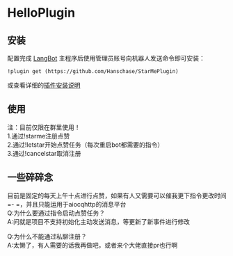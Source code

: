 # HelloPlugin

<!--
## 插件开发者详阅

### 开始

此仓库是 LangBot 插件模板，您可以直接在 GitHub 仓库中点击右上角的 "Use this template" 以创建你的插件。  
接下来按照以下步骤修改模板代码：

#### 修改模板代码

- 修改此文档顶部插件名称信息
- 将此文档下方的`<插件发布仓库地址>`改为你的插件在 GitHub· 上的地址
- 补充下方的`使用`章节内容
- 修改`main.py`中的`@register`中的插件 名称、描述、版本、作者 等信息
- 修改`main.py`中的`MyPlugin`类名为你的插件类名
- 将插件所需依赖库写到`requirements.txt`中
- 根据[插件开发教程](https://docs.langbot.app/plugin/dev/tutor.html)编写插件代码
- 删除 README.md 中的注释内容


#### 发布插件

推荐将插件上传到 GitHub 代码仓库，以便用户通过下方方式安装。   
欢迎[提issue](https://github.com/RockChinQ/LangBot/issues/new?assignees=&labels=%E7%8B%AC%E7%AB%8B%E6%8F%92%E4%BB%B6&projects=&template=submit-plugin.yml&title=%5BPlugin%5D%3A+%E8%AF%B7%E6%B1%82%E7%99%BB%E8%AE%B0%E6%96%B0%E6%8F%92%E4%BB%B6)，将您的插件提交到[插件列表](https://github.com/stars/RockChinQ/lists/qchatgpt-%E6%8F%92%E4%BB%B6)

下方是给用户看的内容，按需修改
-->

## 安装

配置完成 [LangBot](https://github.com/RockChinQ/LangBot) 主程序后使用管理员账号向机器人发送命令即可安装：

```
!plugin get (https://github.com/Hanschase/StarMePlugin)
```
或查看详细的[插件安装说明](https://docs.langbot.app/plugin/plugin-intro.html#%E6%8F%92%E4%BB%B6%E7%94%A8%E6%B3%95)

## 使用
注：目前仅限在群里使用！<br>
1.通过!starme注册点赞 <br>
2.通过!letstar开始点赞任务（每次重启bot都需要的指令） <br>
3.通过!cancelstar取消注册 <br>

## 一些碎碎念
目前是固定的每天上午十点进行点赞，如果有人又需要可以催我更下指令更改时间=- =，并且只能运用于aiocqhttp的消息平台 <br>
Q:为什么要通过指令启动点赞任务？ <br>
A:问就是项目不支持初始化主动发送消息，等更新了新事件进行修改 <br>

Q:为什么不能通过私聊注册？ <br>
A:太懒了，有人需要的话我再做吧，或者来个大佬直接pr也行啊 <br>

<!-- 插件开发者自行填写插件使用说明 -->
